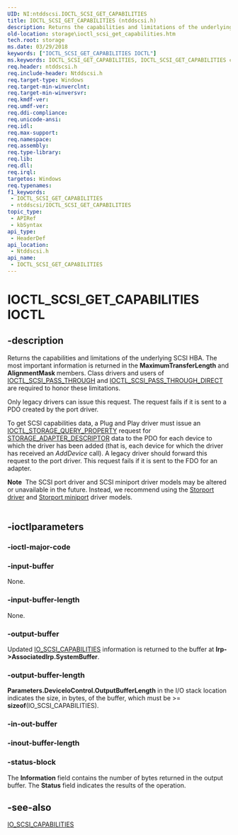 ```yaml
---
UID: NI:ntddscsi.IOCTL_SCSI_GET_CAPABILITIES
title: IOCTL_SCSI_GET_CAPABILITIES (ntddscsi.h)
description: Returns the capabilities and limitations of the underlying SCSI HBA.
old-location: storage\ioctl_scsi_get_capabilities.htm
tech.root: storage
ms.date: 03/29/2018
keywords: ["IOCTL_SCSI_GET_CAPABILITIES IOCTL"]
ms.keywords: IOCTL_SCSI_GET_CAPABILITIES, IOCTL_SCSI_GET_CAPABILITIES control, IOCTL_SCSI_GET_CAPABILITIES control code [Storage Devices], k307_99c3b622-6b7f-4550-9740-22b46d141966.xml, ntddscsi/IOCTL_SCSI_GET_CAPABILITIES, storage.ioctl_scsi_get_capabilities
req.header: ntddscsi.h
req.include-header: Ntddscsi.h
req.target-type: Windows
req.target-min-winverclnt: 
req.target-min-winversvr: 
req.kmdf-ver: 
req.umdf-ver: 
req.ddi-compliance: 
req.unicode-ansi: 
req.idl: 
req.max-support: 
req.namespace: 
req.assembly: 
req.type-library: 
req.lib: 
req.dll: 
req.irql: 
targetos: Windows
req.typenames: 
f1_keywords:
 - IOCTL_SCSI_GET_CAPABILITIES
 - ntddscsi/IOCTL_SCSI_GET_CAPABILITIES
topic_type:
 - APIRef
 - kbSyntax
api_type:
 - HeaderDef
api_location:
 - Ntddscsi.h
api_name:
 - IOCTL_SCSI_GET_CAPABILITIES
---
```


# IOCTL_SCSI_GET_CAPABILITIES IOCTL


## -description

Returns the capabilities and limitations of the underlying SCSI HBA. The most important information is returned in the <b>MaximumTransferLength</b> and <b>AlignmentMask </b>members. Class drivers and users of <a href="/windows-hardware/drivers/ddi/ntddscsi/ni-ntddscsi-ioctl_scsi_pass_through">IOCTL_SCSI_PASS_THROUGH</a> and <a href="/windows-hardware/drivers/ddi/ntddscsi/ni-ntddscsi-ioctl_scsi_pass_through_direct">IOCTL_SCSI_PASS_THROUGH_DIRECT</a> are required to honor these limitations.

Only legacy drivers can issue this request. The request fails if it is sent to a PDO created by the port driver. 

To get SCSI capabilities data, a Plug and Play driver must issue an <a href="/windows-hardware/drivers/ddi/ntddstor/ni-ntddstor-ioctl_storage_query_property">IOCTL_STORAGE_QUERY_PROPERTY</a> request for <a href="/windows-hardware/drivers/ddi/ntddstor/ns-ntddstor-_storage_adapter_descriptor">STORAGE_ADAPTER_DESCRIPTOR</a> data to the PDO for each device to which the driver has been added (that is, each device for which the driver has received an <i>AddDevice </i>call). A legacy driver should forward this request to the port driver. This request fails if it is sent to the FDO for an adapter.


<div class="alert"><b>Note</b>  The SCSI port driver and SCSI miniport driver models may be altered or unavailable in the future. Instead, we recommend using the <a href="/windows-hardware/drivers/storage/storport-driver-overview">Storport driver</a> and <a href="/windows-hardware/drivers/storage/storport-miniport-drivers">Storport miniport</a> driver models.</div><div> </div>

## -ioctlparameters

### -ioctl-major-code

### -input-buffer

None.

### -input-buffer-length

None.

### -output-buffer

Updated <a href="/windows-hardware/drivers/ddi/ntddscsi/ns-ntddscsi-_io_scsi_capabilities">IO_SCSI_CAPABILITIES</a> information is returned to the buffer at <b>Irp->AssociatedIrp.SystemBuffer</b>.

### -output-buffer-length

<b>Parameters.DeviceIoControl.OutputBufferLength</b> in the I/O stack location indicates the size, in bytes, of the buffer, which must be >= <b>sizeof</b>(IO_SCSI_CAPABILITIES).

### -in-out-buffer

### -inout-buffer-length

### -status-block

The <b>Information</b> field contains the number of bytes returned in the output buffer. The <b>Status</b> field indicates the results of the operation.

## -see-also

<a href="/windows-hardware/drivers/ddi/ntddscsi/ns-ntddscsi-_io_scsi_capabilities">IO_SCSI_CAPABILITIES</a>
